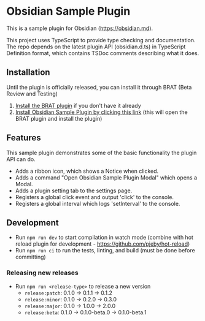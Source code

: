 # Obsidian Sample Plugin

This is a sample plugin for Obsidian (https://obsidian.md).

This project uses TypeScript to provide type checking and documentation.
The repo depends on the latest plugin API (obsidian.d.ts) in TypeScript Definition format, which contains TSDoc comments describing what it does.

## Installation

Until the plugin is officially released, you can install it through BRAT (Beta Review and Testing)
1. <a href="https://jeansordes.github.io/redirect?to=obsidian://show-plugin?id=obsidian42-brat" target="_blank">Install the BRAT plugin</a> if you don't have it already
2. <a href="https://jeansordes.github.io/redirect?to=obsidian://brat?plugin=jeansordes/obsidian-sample-plugin" target="_blank">Install Obsidian Sample Plugin by clicking this link</a> (this will open the BRAT plugin and install the plugin)

## Features
This sample plugin demonstrates some of the basic functionality the plugin API can do.
- Adds a ribbon icon, which shows a Notice when clicked.
- Adds a command "Open Obsidian Sample Plugin Modal" which opens a Modal.
- Adds a plugin setting tab to the settings page.
- Registers a global click event and output 'click' to the console.
- Registers a global interval which logs 'setInterval' to the console.

## Development
- Run `npm run dev` to start compilation in watch mode (combine with hot reload plugin for development - https://github.com/pjeby/hot-reload)
- Run `npm run ci` to run the tests, linting, and build (must be done before committing)

### Releasing new releases
- Run `npm run <release-type>` to release a new version
  - `release:patch`: 0.1.0 -> 0.1.1 -> 0.1.2
  - `release:minor`: 0.1.0 -> 0.2.0 -> 0.3.0
  - `release:major`: 0.1.0 -> 1.0.0 -> 2.0.0
  - `release:beta`: 0.1.0 -> 0.1.0-beta.0 -> 0.1.0-beta.1
